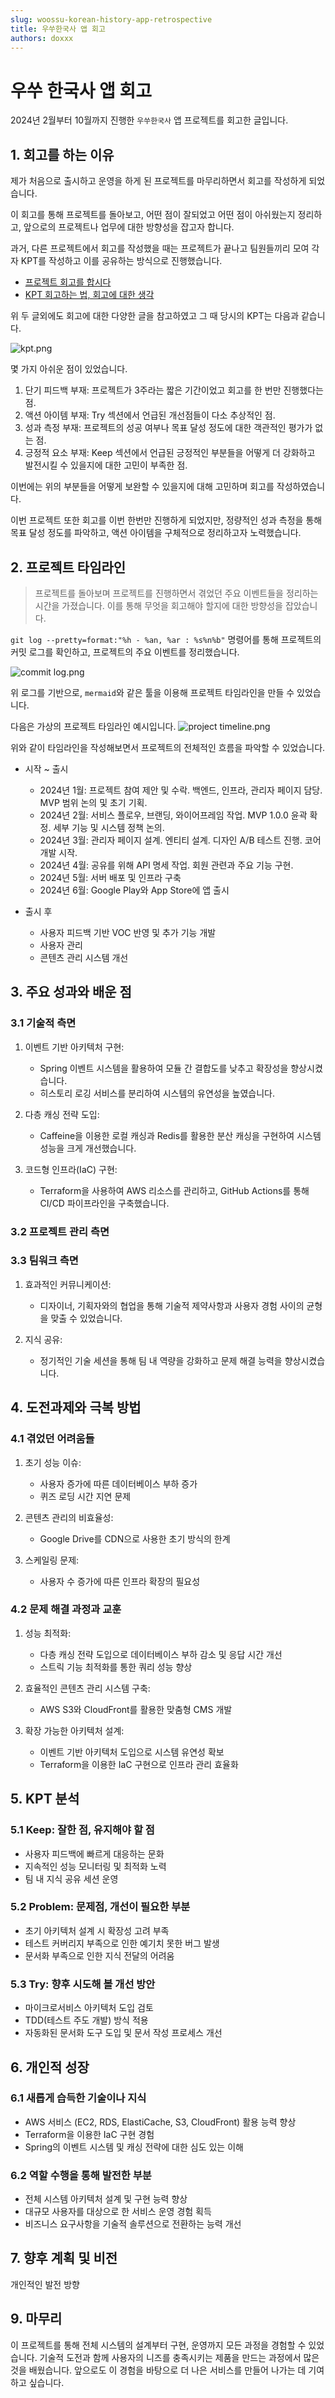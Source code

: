 ```yaml
---
slug: woossu-korean-history-app-retrospective
title: 우쑤한국사 앱 회고
authors: doxxx
---
```


# 우쑤 한국사 앱 회고

2024년 2월부터 10월까지 진행한 `우쑤한국사` 앱 프로젝트를 회고한 글입니다.

<!-- truncate -->

## 1. 회고를 하는 이유

제가 처음으로 출시하고 운영을 하게 된 프로젝트를 마무리하면서 회고를 작성하게 되었습니다.

이 회고를 통해 프로젝트를 돌아보고, 어떤 점이 잘되었고 어떤 점이 아쉬웠는지 정리하고, 앞으로의 프로젝트나 업무에 대한
방향성을 잡고자 합니다.

과거, 다른 프로젝트에서 회고를 작성했을 때는 프로젝트가 끝나고 팀원들끼리 모여 각자 KPT를 작성하고 이를 공유하는 방식으로 진행했습니다.

- [프로젝트 회고를 합시다](https://brunch.co.kr/@boi/11)
- [KPT 회고하는 법, 회고에 대한 생각](https://zzsza.github.io/diary/2023/06/05/how-to-retrospect/)

위 두 글외에도 회고에 대한 다양한 글을 참고하였고 그 때 당시의 KPT는 다음과 같습니다.

![kpt.png](kpt.png)

몇 가지 아쉬운 점이 있었습니다.

1. 단기 피드백 부재: 프로젝트가 3주라는 짧은 기간이었고 회고를 한 번만 진행했다는 점.
2. 액션 아이템 부재: Try 섹션에서 언급된 개선점들이 다소 추상적인 점.
3. 성과 측정 부재: 프로젝트의 성공 여부나 목표 달성 정도에 대한 객관적인 평가가 없는 점.
4. 긍정적 요소 부재: Keep 섹션에서 언급된 긍정적인 부분들을 어떻게 더 강화하고 발전시킬 수 있을지에 대한 고민이 부족한 점.

이번에는 위의 부분들을 어떻게 보완할 수 있을지에 대해 고민하며 회고를 작성하였습니다.

이번 프로젝트 또한 회고를 이번 한번만 진행하게 되었지만, 정량적인 성과 측정을 통해 목표 달성 정도를 파악하고, 액션 아이템을 구체적으로 정리하고자 노력했습니다.

## 2. 프로젝트 타임라인

> 프로젝트를 돌아보며 프로젝트를 진행하면서 겪었던 주요 이벤트들을 정리하는 시간을 가졌습니다. 이를 통해 무엇을 회고해야 할지에 대한 방향성을 잡았습니다.

`git log --pretty=format:"%h - %an, %ar : %s%n%b"` 명령어를 통해 프로젝트의 커밋 로그를 확인하고, 프로젝트의 주요 이벤트를 정리했습니다.

![commit log.png](commit-log.png)

위 로그를 기반으로, `mermaid`와 같은 툴을 이용해 프로젝트 타임라인을 만들 수 있었습니다.

다음은 가상의 프로젝트 타임라인 예시입니다.
![project timeline.png](project-timeline.png)

위와 같이 타임라인을 작성해보면서 프로젝트의 전체적인 흐름을 파악할 수 있었습니다.

- 시작 ~ 출시
    - 2024년 1월: 프로젝트 참여 제안 및 수락. 백엔드, 인프라, 관리자 페이지 담당. MVP 범위 논의 및 초기 기획.
    - 2024년 2월: 서비스 플로우, 브랜딩, 와이어프레임 작업. MVP 1.0.0 윤곽 확정. 세부 기능 및 시스템 정책 논의.
    - 2024년 3월: 관리자 페이지 설계. 엔티티 설계. 디자인 A/B 테스트 진행. 코어 개발 시작.
    - 2024년 4월: 공유를 위해 API 명세 작업. 회원 관련과 주요 기능 구현.
    - 2024년 5월: 서버 배포 및 인프라 구축
    - 2024년 6월: Google Play와 App Store에 앱 출시

- 출시 후
    - 사용자 피드백 기반 VOC 반영 및 추가 기능 개발
    - 사용자 관리
    - 콘텐츠 관리 시스템 개선

## 3. 주요 성과와 배운 점

### 3.1 기술적 측면

1. 이벤트 기반 아키텍처 구현:
    - Spring 이벤트 시스템을 활용하여 모듈 간 결합도를 낮추고 확장성을 향상시켰습니다.
    - 히스토리 로깅 서비스를 분리하여 시스템의 유연성을 높였습니다.

2. 다층 캐싱 전략 도입:
    - Caffeine을 이용한 로컬 캐싱과 Redis를 활용한 분산 캐싱을 구현하여 시스템 성능을 크게 개선했습니다.

3. 코드형 인프라(IaC) 구현:
    - Terraform을 사용하여 AWS 리소스를 관리하고, GitHub Actions를 통해 CI/CD 파이프라인을 구축했습니다.

### 3.2 프로젝트 관리 측면

### 3.3 팀워크 측면

1. 효과적인 커뮤니케이션:
    - 디자이너, 기획자와의 협업을 통해 기술적 제약사항과 사용자 경험 사이의 균형을 맞출 수 있었습니다.

2. 지식 공유:
    - 정기적인 기술 세션을 통해 팀 내 역량을 강화하고 문제 해결 능력을 향상시켰습니다.

## 4. 도전과제와 극복 방법

### 4.1 겪었던 어려움들

1. 초기 성능 이슈:
    - 사용자 증가에 따른 데이터베이스 부하 증가
    - 퀴즈 로딩 시간 지연 문제

2. 콘텐츠 관리의 비효율성:
    - Google Drive를 CDN으로 사용한 초기 방식의 한계

3. 스케일링 문제:
    - 사용자 수 증가에 따른 인프라 확장의 필요성

### 4.2 문제 해결 과정과 교훈

1. 성능 최적화:
    - 다층 캐싱 전략 도입으로 데이터베이스 부하 감소 및 응답 시간 개선
    - 스트릭 기능 최적화를 통한 쿼리 성능 향상

2. 효율적인 콘텐츠 관리 시스템 구축:
    - AWS S3와 CloudFront를 활용한 맞춤형 CMS 개발

3. 확장 가능한 아키텍처 설계:
    - 이벤트 기반 아키텍처 도입으로 시스템 유연성 확보
    - Terraform을 이용한 IaC 구현으로 인프라 관리 효율화

## 5. KPT 분석

### 5.1 Keep: 잘한 점, 유지해야 할 점

- 사용자 피드백에 빠르게 대응하는 문화
- 지속적인 성능 모니터링 및 최적화 노력
- 팀 내 지식 공유 세션 운영

### 5.2 Problem: 문제점, 개선이 필요한 부분

- 초기 아키텍처 설계 시 확장성 고려 부족
- 테스트 커버리지 부족으로 인한 예기치 못한 버그 발생
- 문서화 부족으로 인한 지식 전달의 어려움

### 5.3 Try: 향후 시도해 볼 개선 방안

- 마이크로서비스 아키텍처 도입 검토
- TDD(테스트 주도 개발) 방식 적용
- 자동화된 문서화 도구 도입 및 문서 작성 프로세스 개선

## 6. 개인적 성장

### 6.1 새롭게 습득한 기술이나 지식

- AWS 서비스 (EC2, RDS, ElastiCache, S3, CloudFront) 활용 능력 향상
- Terraform을 이용한 IaC 구현 경험
- Spring의 이벤트 시스템 및 캐싱 전략에 대한 심도 있는 이해

### 6.2 역할 수행을 통해 발전한 부분

- 전체 시스템 아키텍처 설계 및 구현 능력 향상
- 대규모 사용자를 대상으로 한 서비스 운영 경험 획득
- 비즈니스 요구사항을 기술적 솔루션으로 전환하는 능력 개선

## 7. 향후 계획 및 비전

개인적인 발전 방향

## 9. 마무리

이 프로젝트를 통해 전체 시스템의 설계부터 구현, 운영까지 모든 과정을 경험할 수 있었습니다. 기술적 도전과 함께 사용자의 니즈를 충족시키는 제품을 만드는 과정에서 많은 것을 배웠습니다. 앞으로도 이 경험을 바탕으로
더 나은 서비스를 만들어 나가는 데 기여하고 싶습니다.
